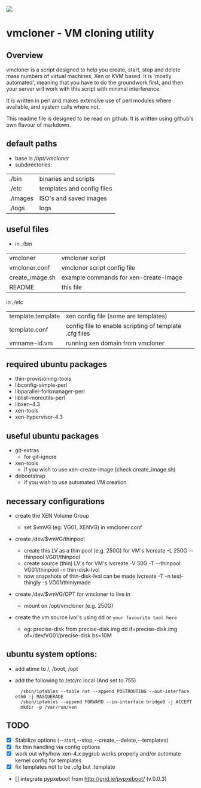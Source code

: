 ![](https://raw.github.com/systemdatarecorder/vmcloner/master/img/vmcloner.png)

# vmcloner - VM cloning utility

## Overview

vmcloner is a script designed to help you create, start, stop and delete 
mass numbers of virtual machines, Xen or KVM based. It is 'mostly automated', 
meaning that you have to do the groundwork first, and then your server will 
work with this script with minimal interference.

It is written in perl and makes extensive use of perl modules where available, 
and system calls where not.

This readme file is designed to be read on github. It is written using 
github's own flavour of markdown.

## default paths

* base is _/opt/vmcloner_
* subdirectories:

<TABLE>
<TR>
<TD>./bin</TD><TD>binaries and scripts</TD>
</TR>
<TR>
<TD>./etc</TD><TD>templates and config files</TD>
</TR>
<TR>
<TD>./images</TD><TD>ISO's and saved images</TD>
</TR>
<TR>
<TD>./logs</TD><TD>logs</TD>
</TR>
</TABLE>

## useful files

* in _./bin_  

<TABLE>
<TR>
<TD>vmcloner</TD><TD>vmcloner script</TD>
</TR>
<TR>
<TD>vmcloner.conf</TD><TD>vmcloner script config file</TD>
</TR>
<TR>
<TD>create_image.sh</TD><TD>example commands for xen-create-image</TD>
</TR>
<TR>
<TD>README</TD><TD>this file</TD>
</TR>
</TABLE>

in _./etc_

<TABLE>
<TR>
<TD>template.template</TD><TD>xen config file (some are templates)</TD>
</TR>
<TR>
<TD>template.conf</TD><TD>config file to enable scripting of template .cfg files</TD>
</TR>
<TR>
<TD>vmname-id.vm</TD><TD>running xen domain from vmcloner</TD>
</TR>
</TABLE>


## required ubuntu packages
* thin-provisioning-tools
* libconfig-simple-perl
* libparallel-forkmanager-perl
* liblist-moreutils-perl
* libxen-4.3
* xen-tools
* xen-hypervisor-4.3

## useful ubuntu packages
* git-extras
  * for git-ignore
* xen-tools
  * if you wish to use xen-create-image (check create_image.sh)
* debootstrap
  * if you wish to use automated VM creation

## necessary configurations
* create the XEN Volume Group
  * set $vmVG (eg: VG01, XENVG) in vmcloner.conf
* create /dev/$vmVG/thinpool
  * create this LV as a thin pool (e.g. 250G) for VM's
        lvcreate -L 250G --thinpool VG01/thinpool
  * create source (thin) LV's for VM's
        lvcreate -V 50G -T --thinpool VG01/thinpool -n thin-disk-lvol
  * now snapshots of thin-disk-lvol can be made
        lvcreate -T -n test-thingly -s VG01/thinlymade

* create /dev/$vmVG/OPT for vmcloner to live in
  * mount on /opt/vmcloner (e.g. 250G)
* create the vm source lvol's using dd or ```your favourite tool here```
  * eg: precise-disk from precise-disk.img
        dd if=precise-disk.img of=/dev/VG01/precise-disk bs=10M

## ubuntu system options:
* add atime to /, /boot, /opt
* add the following to /etc/rc.local (And set to 755)

        /sbin/iptables --table nat --append POSTROUTING --out-interface eth0 -j MASQUERADE  
        /sbin/iptables --append FORWARD --in-interface bridge0 -j ACCEPT  
        mkdir -p /var/run/xen  

## TODO

- [x] Stabilize options (--start,--stop,--create,--delete,--templates)
- [x] fix thin handling via config options
- [x] work out why/how xen-4.x pygrub works properly and/or automate kernel config for templates
- [x] fix templates not to be .cfg but .template
- [] integrate pypxeboot from http://grid.ie/pypxeboot/ (v.0.0.3)

